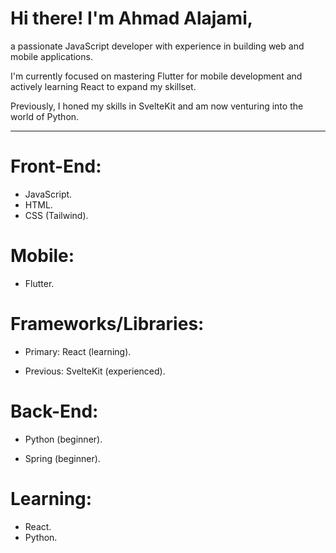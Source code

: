 # Hi there! I'm Ahmad Alajami,

  a passionate JavaScript developer with experience in building web and mobile applications.

  I'm currently focused on mastering Flutter for mobile development and actively learning React to expand my skillset.

  Previously, I honed my skills in SvelteKit and am now venturing into the world of Python.

---

# Front-End:

-   JavaScript.
-   HTML.
-   CSS (Tailwind).

# Mobile:

-   Flutter.

# Frameworks/Libraries:

-   Primary: React (learning).

-   Previous: SvelteKit (experienced).

# Back-End:

-   Python (beginner).

-   Spring (beginner).

# Learning:

-   React.
-   Python.
